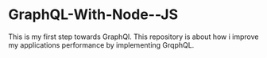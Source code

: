 # GraphQL-With-Node--JS
This is my first step towards GraphQl. This repository is about how i improve my applications performance by implementing GrqphQL. 
